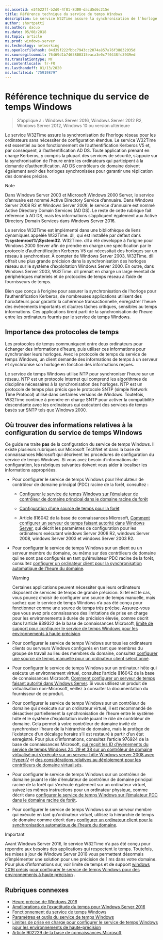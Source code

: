 ```yaml
---
ms.assetid: e34622ff-b2d0-4f81-8d00-dacd5d6c215e
title: Référence technique du service de temps Windows
description: Le service W32Time assure la synchronisation de l’horloge réseau pour les ordinateurs sans nécessiter de configuration étendue. Le service W32Time est essentiel au bon fonctionnement de l’authentification Kerberos V5 et, par conséquent, à l’authentification AD DS.
author: shortpatti
ms.author: dacuo
ms.date: 05/08/2018
ms.topic: article
ms.prod: windows-server
ms.technology: networking
ms.openlocfilehash: 04d39f222fbbc7943cc2074a857a76f38832935d
ms.sourcegitcommit: 76469d1b7465800315eaca3e0c7f0438fc3939ed
ms.translationtype: MT
ms.contentlocale: fr-FR
ms.lasthandoff: 01/13/2020
ms.locfileid: "75919879"
---
```

# <a name="windows-time-service-technical-reference"></a>Référence technique du service de temps Windows
>S’applique à : Windows Server 2016, Windows Server 2012 R2, Windows Server 2012, Windows 10 ou version ultérieure

Le service W32Time assure la synchronisation de l’horloge réseau pour les ordinateurs sans nécessiter de configuration étendue. Le service W32Time est essentiel au bon fonctionnement de l’authentification Kerberos V5 et, par conséquent, à l’authentification AD DS. Toute application prenant en charge Kerberos, y compris la plupart des services de sécurité, s’appuie sur la synchronisation de l’heure entre les ordinateurs qui participent à la demande d’authentification. AD DS contrôleurs de domaine doivent également avoir des horloges synchronisées pour garantir une réplication des données précise.

> [!NOTE]  
> Dans Windows Server 2003 et Microsoft Windows 2000 Server, le service d’annuaire est nommé Active Directory Service d’annuaire. Dans Windows Server 2008 R2 et Windows Server 2008, le service d’annuaire est nommé Active Directory Domain Services (AD DS). Le reste de cette rubrique fait référence à AD DS, mais les informations s’appliquent également aux Active Directory Domain Services dans Windows Server 2016.

Le service W32Time est implémenté dans une bibliothèque de liens dynamiques appelée W32Time. dll, qui est installée par défaut dans **%systemroot%\System32**. W32Time. dll a été développé à l’origine pour Windows 2000 Server afin de prendre en charge une spécification par le protocole d’authentification Kerberos V5 qui nécessitait des horloges sur un réseau à synchroniser. À compter de Windows Server 2003, W32Time. dll offrait une plus grande précision dans la synchronisation des horloges réseau sur le système d’exploitation Windows Server 2000. En outre, dans Windows Server 2003, W32Time. dll prenait en charge un large éventail de périphériques matériels et de protocoles de temps réseau à l’aide de fournisseurs de temps.

Bien que conçu à l’origine pour assurer la synchronisation de l’horloge pour l’authentification Kerberos, de nombreuses applications utilisent des horodateurs pour garantir la cohérence transactionnelle, enregistrer l’heure des événements importants et d’autres tâches critiques, sensibles au temps informations.  Ces applications tirent parti de la synchronisation de l’heure entre les ordinateurs fournis par le service de temps Windows.

## <a name="importance-of-time-protocols"></a>Importance des protocoles de temps
Les protocoles de temps communiquent entre deux ordinateurs pour échanger des informations d’heure, puis utiliser ces informations pour synchroniser leurs horloges. Avec le protocole de temps du service de temps Windows, un client demande des informations de temps à un serveur et synchronise son horloge en fonction des informations reçues.
  
Le service de temps Windows utilise NTP pour synchroniser l’heure sur un réseau. NTP est un protocole Internet qui comprend les algorithmes de discipline nécessaires à la synchronisation des horloges. NTP est un protocole de temps plus précis que le protocole SNTP (simple Network Time Protocol) utilisé dans certaines versions de Windows. Toutefois, W32Time continue à prendre en charge SNTP pour activer la compatibilité descendante avec les ordinateurs qui exécutent des services de temps basés sur SNTP tels que Windows 2000.
## <a name="where-to-find-windows-time-service-configuration-related-information"></a>Où trouver des informations relatives à la configuration du service de temps Windows  
Ce guide ne traite **pas** de la configuration du service de temps Windows. Il existe plusieurs rubriques sur Microsoft TechNet et dans la base de connaissances Microsoft qui décrivent les procédures de configuration du service de temps Windows. Si vous avez besoin d’informations de configuration, les rubriques suivantes doivent vous aider à localiser les informations appropriées.  
-   Pour configurer le service de temps Windows pour l’émulateur de contrôleur de domaine principal (PDC) racine de la forêt, consultez :
  
    -   [Configurer le service de temps Windows sur l’émulateur de contrôleur de domaine principal dans le domaine racine de forêt](https://docs.microsoft.com/previous-versions/windows/it-pro/windows-server-2008-R2-and-2008/cc731191%28v=ws.10%29) 
  
    -   [Configuration d’une source de temps pour la forêt](https://docs.microsoft.com/previous-versions/windows/it-pro/windows-server-2008-r2-and-2008/cc794823%28v%3dws.10%29) 
  
    -   Article 816042 de la base de connaissances Microsoft, [Comment configurer un serveur de temps faisant autorité dans Windows Server](https://go.microsoft.com/fwlink/?LinkID=60402), qui décrit les paramètres de configuration pour les ordinateurs exécutant windows Server 2008 R2, windows Server 2008, windows Server 2003 et windows Server 2003 R2.  
  
-   Pour configurer le service de temps Windows sur un client ou un serveur membre du domaine, ou même sur des contrôleurs de domaine qui ne sont pas configurés en tant qu’émulateur PDC racine de la forêt, consultez [configurer un ordinateur client pour la synchronisation automatique de l’heure du domaine](https://docs.microsoft.com/previous-versions/windows/it-pro/windows-server-2008-r2-and-2008/cc816884%28v%3dws.10%29).  
  
    > [!WARNING]  
    > Certaines applications peuvent nécessiter que leurs ordinateurs disposent de services de temps de grande précision. Si tel est le cas, vous pouvez choisir de configurer une source de temps manuelle, mais sachez que le service de temps Windows n’a pas été conçu pour fonctionner comme une source de temps très précise. Assurez-vous que vous avez pris connaissance des limitations de prise en charge pour les environnements à durée de précision élevée, comme décrit dans l’article 939322 de la base de connaissances Microsoft, [limite de support pour configurer le service de temps Windows pour les environnements à haute précision](support-boundary.md).  
  
-   Pour configurer le service de temps Windows sur tous les ordinateurs clients ou serveurs Windows configurés en tant que membres du groupe de travail au lieu des membres du domaine, consultez [configurer une source de temps manuelle pour un ordinateur client sélectionné](https://docs.microsoft.com/previous-versions/windows/it-pro/windows-server-2008-r2-and-2008/cc816656%28v%3dws.10%29).  
  
-   Pour configurer le service de temps Windows sur un ordinateur hôte qui exécute un environnement virtuel, consultez l’article 816042 de la base de connaissances Microsoft, [Comment configurer un serveur de temps faisant autorité dans Windows Server](https://go.microsoft.com/fwlink/?LinkID=60402). Si vous utilisez un produit de virtualisation non-Microsoft, veillez à consulter la documentation du fournisseur de ce produit.  
  
-   Pour configurer le service de temps Windows sur un contrôleur de domaine qui s’exécute sur un ordinateur virtuel, il est recommandé de désactiver partiellement la synchronisation de l’heure entre le système hôte et le système d’exploitation invité jouant le rôle de contrôleur de domaine. Cela permet à votre contrôleur de domaine invité de synchroniser l’heure de la hiérarchie de domaine, mais le protège de l’existence d’un décalage horaire s’il est restauré à partir d’un état enregistré. Pour plus d’informations, consultez l’article 976924 de la base de connaissances Microsoft, [qui reçoit les ID d’événements du service de temps Windows 24, 29 et 38 sur un contrôleur de domaine virtualisé qui s’exécute sur un serveur hôte Windows server 2008 avec Hyper-V](https://go.microsoft.com/fwlink/?LinkID=192236) et [des considérations relatives au déploiement pour les contrôleurs de domaine virtualisés](https://go.microsoft.com/fwlink/?LinkID=192235).  
  
-   Pour configurer le service de temps Windows sur un contrôleur de domaine jouant le rôle d’émulateur de contrôleur de domaine principal racine de la forêt qui s’exécute également sur un ordinateur virtuel, suivez les mêmes instructions pour un ordinateur physique, comme décrit dans [configurer le service de temps Windows sur l’émulateur PDC dans le domaine racine de forêt](https://docs.microsoft.com/previous-versions/windows/it-pro/windows-server-2008-R2-and-2008/cc731191%28v=ws.10%29).  
  
-   Pour configurer le service de temps Windows sur un serveur membre qui exécute en tant qu’ordinateur virtuel, utilisez la hiérarchie de temps de domaine comme décrit dans [configurer un ordinateur client pour la synchronisation automatique de l’heure du domaine](https://docs.microsoft.com/previous-versions/windows/it-pro/windows-server-2008-r2-and-2008/cc816884%28v%3dws.10%29).


> [!IMPORTANT]  
> Avant Windows Server 2016, le service W32Time n’a pas été conçu pour répondre aux besoins des applications qui respectent le temps.  Toutefois, les mises à jour de Windows Server 2016 vous permettent désormais d’implémenter une solution pour une précision de 1 ms dans votre domaine.  Pour plus d’informations sur, voir limite de temps et de support [windows 2016 précis](accurate-time.md) [pour configurer le service de temps Windows pour des environnements à haute précision](support-boundary.md) .

## <a name="related-topics"></a>Rubriques connexes
- [Heure précise de Windows 2016](accurate-time.md)
- [Améliorations de l’exactitude du temps pour Windows Server 2016](windows-server-2016-improvements.md)  
- [Fonctionnement du service de temps Windows](How-the-Windows-Time-Service-Works.md)  
- [Paramètres et outils du service de temps Windows](Windows-Time-Service-Tools-and-Settings.md)  
- [Limites de prise en charge pour configurer le service de temps Windows pour les environnements de haute-précision](support-boundary.md)
- [Article 902229 de la base de connaissances Microsoft](https://go.microsoft.com/fwlink/?LinkId=186066)
